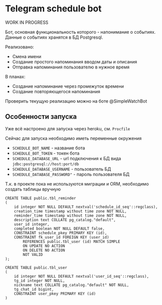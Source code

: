 # Telegram schedule bot

WORK IN PROGRESS

Бот, основная функциональность которого - напонимание о событиях. Данные о событиях хранятся в БД Postgresql.

Реализовано:

* Смена имени
* Создание простого напоминания вводом даты и описания
* Отправка напоминания пользователю в нужное время 

В планах:

* Создание напоминание через промежуток времени
* Создание повторяющегося напоминания

Проверить текущую реализацию можно на боте @SimpleWatchBot

## Особенности запуска

Уже всё настроено для запуска через heroku, см. `Procfile`

Сейчас для запуска необходимо иметь переменные окружения

* `SCHEDULE_BOT_NAME` - название бота
* `SCHEDULE_BOT_TOKEN` - токен бота
* `SCHEDULE_DATABASE_URL` - url подключения к БД вида `jdbc:postgresql://host:port/db`
* `SCHEDULE_DATABASE_USERNAME` - пользователь БД
* `SCHEDULE_DATABASE_PASSWORD"` - пароль пользователя БД

Т.к. в проекте пока не используются миграции и ORM, необходимо создать таблицы вручную

```roomsql
CREATE TABLE public.tbl_reminder
(
    id integer NOT NULL DEFAULT nextval('schedule_id_seq'::regclass),
    creation_time timestamp without time zone NOT NULL,
    reminder_time timestamp without time zone NOT NULL,
    description text COLLATE pg_catalog."default",
    user_id integer,
    completed boolean NOT NULL DEFAULT false,
    CONSTRAINT schedule_pkey PRIMARY KEY (id),
    CONSTRAINT fk_user_id FOREIGN KEY (user_id)
        REFERENCES public.tbl_user (id) MATCH SIMPLE
        ON UPDATE NO ACTION
        ON DELETE NO ACTION
        NOT VALID
);

CREATE TABLE public.tbl_user
(
    id integer NOT NULL DEFAULT nextval('user_id_seq'::regclass),
    tg_id integer NOT NULL,
    nickname text COLLATE pg_catalog."default" NOT NULL,
    tg_chat_id bigint,
    CONSTRAINT user_pkey PRIMARY KEY (id)
)

```